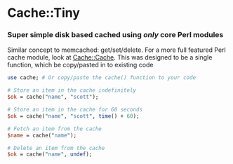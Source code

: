 # Cache::Tiny

### Super simple disk based cached using *only* core Perl modules

Similar concept to memcached: get/set/delete. For a more full featured Perl cache module,
look at [Cache::Cache](https://metacpan.org/pod/Cache::Cache). This was designed to be a single function, which be copy/pasted in to existing code

```perl
use cache; # Or copy/paste the cache() function to your code

# Store an item in the cache indefinitely
$ok = cache("name", "scott");

# Store an item in the cache for 60 seconds
$ok = cache("name", "scott", time() + 60);

# Fetch an item from the cache
$name = cache("name");

# Delete an item from the cache
$ok = cache("name", undef);
```
